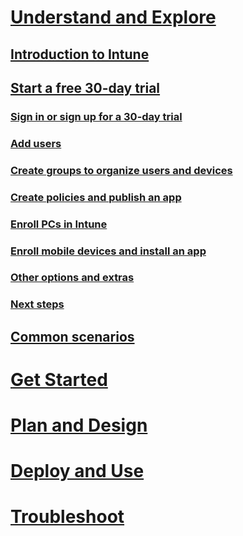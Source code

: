 # [Understand and Explore](introduction-to-microsoft-intune.md)
## [Introduction to Intune](introduction-to-microsoft-intune.md)
## [Start a free 30-day trial](get-started-with-a-30-day-trial-of-microsoft-intune.md)
### [Sign in or sign up for a 30-day trial](get-started-with-a-30-day-trial-of-microsoft-intune-step1.md)
### [Add users](get-started-with-a-30-day-trial-of-microsoft-intune-step2.md)
### [Create groups to organize users and devices](get-started-with-a-30-day-trial-of-microsoft-intune-step3.md)
### [Create policies and publish an app](get-started-with-a-30-day-trial-of-microsoft-intune-step4.md)
### [Enroll PCs in Intune](get-started-with-a-30-day-trial-of-microsoft-intune-step5.md)
### [Enroll mobile devices and install an app](get-started-with-a-30-day-trial-of-microsoft-intune-step6.md)
### [Other options and extras](get-started-with-a-30-day-trial-of-microsoft-intune-step7.md)
### [Next steps](get-started-with-a-30-day-trial-of-microsoft-intune-step8.md)
<!--- ## [Common Intune evaluation tasks](common-microsoft-intune-evaluation-tasks.md)
### [Start a trial & deploy iOS PIN policy](start-a-microsoft-intune-trial-and-deploy-ios-pin-policy.md)
### [Set up email access for iOS devices](set-up-email-access-for-ios-devices-using-microsoft-intune.md)--->
## [Common scenarios](common-ways-to-use-intune.md)
<!--- ## [Intune FAQ](frequently-asked-questions-for-microsoft-intune.md)--->

# [Get Started](/intune/getstarted/what-to-know-before-you-start-microsoft-intune)
# [Plan and Design](/intune/plandesign/ways-to-do-enterprise-mobility)
# [Deploy and Use](/intune/deployuse/overview-of-device-and-app-lifecycles-in-microsoft-intune)
# [Troubleshoot](/intune/troubleshoot/how-to-get-support-for-microsoft-intune)
